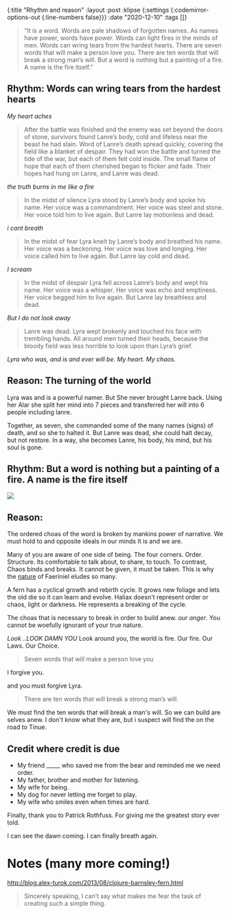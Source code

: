 {:title "Rhythm and reason"
 :layout :post
 :klipse {:settings {:codemirror-options-out {:line-numbers false}}}
 :date "2020-12-10"
 :tags  []}


> “It is a word. Words are pale shadows of forgotten names. As names have power, words have power. Words can light fires in the minds of men. Words can wring tears from the hardest hearts. There are seven words that will make a person love you. There are ten words that will break a strong man’s will. But a word is nothing but a painting of a fire. A name is the fire itself.”

## Rhythm: Words can wring tears from the hardest hearts

_My heart aches_ 

> After the battle was finished and the enemy was set beyond the doors of stone, survivors found Lanre’s body, cold and lifeless near the beast he had slain. Word of Lanre’s death spread quickly, covering the field like a blanket of despair. They had won the battle and turned the tide of the war, but each of them felt cold inside. The small flame of hope that each of them cherished began to flicker and fade. Their hopes had hung on Lanre, and Lanre was dead.

_the truth burns in me like a fire_ 

> In the midst of silence Lyra stood by Lanre’s body and spoke his name. Her voice was a commandment. Her voice was steel and stone. Her voice told him to live again. But Lanre lay motionless and dead.

_i cant breath_

> In the midst of fear Lyra knelt by Lanre’s body and breathed his name. Her voice was a beckoning. Her voice was love and longing. Her voice called him to live again. But Lanre lay cold and dead.

_I scream_

> In the midst of despair Lyra fell across Lanre’s body and wept his name. Her voice was a whisper. Her voice was echo and emptiness. Her voice begged him to live again. But Lanre lay breathless and dead.

_But I do not look away_

> Lanre was dead. Lyra wept brokenly and touched his face with trembling hands. All around men turned their heads, because the bloody field was less horrible to look upon than Lyra’s grief.

_Lyra who was, and is and ever will be. My heart. My chaos._

## Reason: The turning of the world 

Lyra was and is a powerful namer. But She never brought Lanre back. Using her Alar she split her mind into 7 pieces and
transferred her will into 6 people including lanre. 

Together, as seven, she commanded some of the many names (signs) of death, and so she to halted it. But Lanre was dead, she could halt decay, but not restore. 
In a way, she becomes Lanre, his body, his mind, but his soul is gone. 


## Rhythm:  But a word is nothing but a painting of a fire. A name is the fire itself


<img src="/img/kcc3.png">

## Reason: 

The ordered choas of the word is broken by mankins power of narrative. We must hold to and opposite ideals in our minds
It is and we are.

Many of you are aware of one side of being. The four corners. Order. Structure. Its comfortable to talk about, to share, to touch.
To contrast, Chaos binds and breaks. It cannot be given, it must be taken. This is why the [nature](https://www.reddit.com/r/KingkillerChronicle/comments/k7xfvv/what_a_plant_knows/) of Faeriniel eludes so many. 

A fern has a cyclical growth and rebirth cycle. It grows new foliage and lets the old die so it can learn and evolve. Haliax doesn't represent
order or chaos, light or darkness. He represents a breaking of the cycle.

The choas that is necessary to break in order to build anew. _our anger_. You cannot be woefully ignorant of your true
nature.

_Look ..LOOK DAMN YOU_
Look around you, the world is fire. Our fire. Our Laws. Our Choice.

> Seven words that will make a person love you

I forgive you.

and you must forgive Lyra. 

> There are ten words that will break a strong man’s will.

We must find the ten words that will break a man's will. So we can build are selves anew. I don't know what they are, but i suspect will find the
on the road to Tinue. 

## Credit where credit is due

* My friend _____ who saved me from the bear and reminded me we need order. 
* My father, brother and mother for listening.
* My wife for being.
* My dog for never letting me forget to play.
* My wife who smiles even when times are hard. 

Finally, thank you to Patrick Rothfuss. 
For giving me the greatest story ever told. 

I can see the dawn coming. I can finally breath again.

# Notes (many more coming!)


http://blog.alex-turok.com/2013/08/clojure-barnsley-fern.html

> Sincerely speaking, I can’t say what makes me fear the task of creating such a simple thing.
